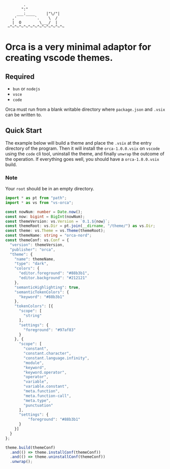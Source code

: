 ```text
        .
       ":"
     ___:____     |"\/"|
   ,'        `.    \  /
   |  O        \___/  |
 ~^~^~^~^~^~^~^~^~^~^~^~^~
```

# Orca is a very minimal adaptor for creating vscode themes.


## Required

* `bun` or `nodejs`
* `vsce`
* `code`

Orca must run from a blank writable directory where `package.json` and `.vsix` can be written to.


## Quick Start

The example below will build a theme and place the `.vsix` at the entry directory of the program. Then it will install the `orca-1.0.0.vsix` on `vscode` using the `code` cli tool, uninstall the theme, and finally `unwrap` the outcome of the operation. If everything goes well, you should have a `orca-1.0.0.vsix` build.

### Note
Your `root` should be in an empty directory.

```ts
import * as pt from "path";
import * as vs from "vs-orca";

const nowNum: number = Date.now();
const now: bigint = BigInt(nowNum);
const themeVersion: vs.Version = `0.1.${now}`;
const themeRoot: vs.Dir = pt.join(__dirname, "/theme/") as vs.Dir;
const theme: vs.Theme = vs.Theme(themeRoot);
const themeName: string = "orca-nord";
const themeConf: vs.Conf = {
  "version": themeVersion,
  "publisher": "orca",
  "theme": {
    "name": themeName,
    "type": "dark",
    "colors": {
      "editor.foreground": "#88b3b1",
      "editor.background": "#212121"
    },
    "semanticHighlighting": true,
    "semanticTokenColors": {
      "keyword": "#88b3b1"    
    },
    "tokenColors": [{
      "scope": [
        "string"
      ],
      "settings": {
        "foreground": "#97af83"
      }
    }, {
      "scope": [
        "constant",
        "constant.character",
        "constant.language.infinity",
        "module",
        "keyword",
        "keyword.operator",
        "operator",
        "variable", 
        "variable.constant",
        "meta.function",
        "meta.function-call",
        "meta.type",
        "punctuation"
      ],
      "settings": {
          "foreground": "#88b3b1"
      }
    }]
  }
};

theme.build(themeConf)
  .and(() => theme.installConf(themeConf))
  .and(() => theme.uninstallConf(themeConf))
  .unwrap();
```